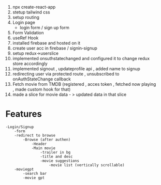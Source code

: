 1. npx create-react-app
2. stetup tailwind css
3. setup routing
4. Login page
    - login form / sign up form
5. Form Validation
6. useRef Hook
7. installed firebase and hosted on it
8. create user acc in firebase / signin-signup
9. setup redux->userslice
10. implemented onsuthstatechanged and configured it to change redux store accordingly
10. implemented signout , updateprofile api , added name to signup
11. redirecting user via protected route , unsubscribed to onAuthStateChange callback
11. Fetch movie from TMDB (registered , acces token , fetched now playing , made custom hook for that)
12. made a slice for movie data - > updated data in that slice

# Features
    -Login/Signup
        -form
        -redirect to browse
            -Browse (after authen)
                -Header
                -Main movie
                    -trailer in bg
                    -title and desc
                    -movie suggestions
                        -movie list (vertically scrollable)
        -moviegpt
            -search bar
            -movie gpt